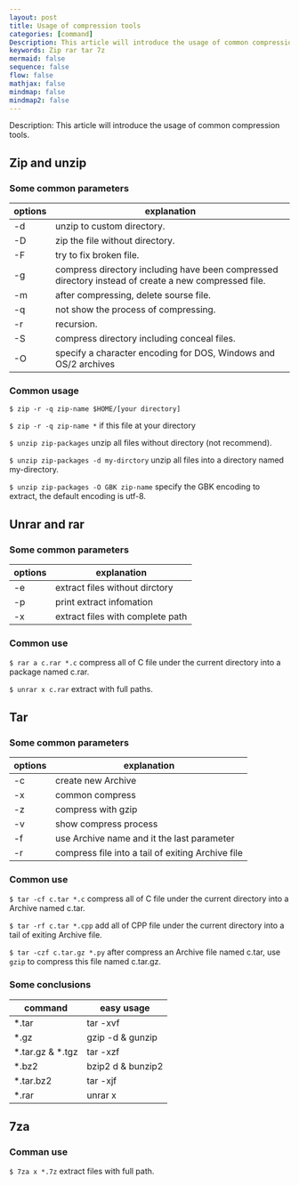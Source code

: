 ```yaml
---
layout: post
title: Usage of compression tools
categories: [command]
Description: This article will introduce the usage of common compression tools
keywords: Zip rar tar 7z
mermaid: false
sequence: false
flow: false
mathjax: false
mindmap: false
mindmap2: false
---
```


Description: This article will introduce the usage of common compression tools.

## Zip and unzip

### Some common parameters

| options             | explanation                                                                                          |
|---------------------|------------------------------------------------------------------------------------------------------|
| -d<store directory> | unzip to custom directory.                                                                           |
| -D                  | zip the file without directory.                                                                      |
| -F                  | try to fix broken file.                                                                              |
| -g                  | compress directory including have been compressed directory instead of create a new compressed file. |
| -m                  | after compressing, delete sourse file.                                                               |
| -q                  | not show the process of compressing.                                                                 |
| -r                  | recursion.                                                                                           |
| -S                  | compress directory including conceal files.                                                          |
| -O                  | specify a character encoding for DOS, Windows and OS/2 archives                                      |

### Common usage

`$ zip -r -q zip-name $HOME/[your directory]` 

`$ zip -r -q zip-name *` if this file at your directory

`$ unzip zip-packages` unzip all files without directory (not recommend).

`$ unzip zip-packages -d my-dirctory` unzip all files into a directory named my-directory.

`$ unzip zip-packages -O GBK zip-name` specify the GBK encoding to extract, the default encoding is utf-8.

## Unrar and rar

### Some common parameters

| options | explanation                      |
|---------|----------------------------------|
| -e      | extract files without dirctory   |
| -p      | print extract infomation         |
| -x      | extract files with complete path |

### Common use

`$ rar a c.rar *.c` compress all of C file under the current directory into a package named c.rar.

`$ unrar x c.rar` extract with full paths. 

## Tar

### Some common parameters

| options | explanation                                       |
|---------|---------------------------------------------------|
| -c      | create new Archive                                |
| -x      | common compress                                   |
| -z      | compress with gzip                                |
| -v      | show compress process                             |
| -f      | use Archive name and it the last parameter        |
| -r      | compress file into a tail of exiting Archive file |

### Common use

`$ tar -cf c.tar *.c` compress all of C file under the current directory into a Archive named c.tar.

`$ tar -rf c.tar *.cpp` add all of CPP file under the current directory into a tail of exiting Archive file. 

`$ tar -czf c.tar.gz *.py` after compress an Archive file named c.tar, use `gzip` to compress this file named c.tar.gz. 

### Some conclusions

| command          | easy usage        |
|------------------|-------------------|
| *.tar            | tar -xvf          |
| *.gz             | gzip -d & gunzip  |
| *.tar.gz & *.tgz | tar -xzf          |
| *.bz2            | bzip2 d & bunzip2 |
| *.tar.bz2        | tar -xjf          |
| *.rar            | unrar x           |

## 7za

### Comman use

`$ 7za x *.7z` extract files with full path.
